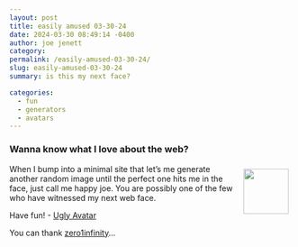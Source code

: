 ```yaml
---
layout: post
title: easily amused 03-30-24
date: 2024-03-30 08:49:14 -0400
author: joe jenett
category: 
permalink: /easily-amused-03-30-24/
slug: easily-amused-03-30-24
summary: is this my next face?

categories:
  - fun
  - generators
  - avatars
---
```

<h3>Wanna know what I love about the web?</h3>
<img src="https://iwebthings.joejenett.com/images/face.png" alt="" width="80" style="position:relative;float:right;margin:8px;">When I bump into a minimal site that let’s me generate another random image until the perfect one hits me in the face, just call me happy joe. You are possibly one of the few who have witnessed my next web face. 

Have  fun! -  <a title="Ugly Avatar" href="https://txstc55.github.io/ugly-avatar/">Ugly Avatar</a>

You can thank <a href="https://pinboard.in/u:zero1infinity">zero1infinity</a>...


<a style="display:none;" href="https://brid.gy/publish/mastodon"><small>(cross-posted to mastodon)</small></a>